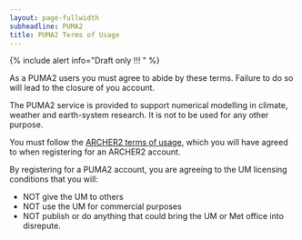 ```yaml
---
layout: page-fullwidth
subheadline: PUMA2 
title: PUMA2 Terms of Usage
---
```


{% include alert info="Draft only !!! " %}

As a PUMA2 users you must agree to abide by these terms. 
Failure to do so will lead to the closure of you account. 

The PUMA2 service is provided to support 
numerical modelling in climate, weather and earth-system research.
It is not to be used for any other purpose. 

You must follow the [ARCHER2 terms of usage](https://www.archer2.ac.uk/about/policies/tandc.html), 
which you will have agreed to when registering for an ARCHER2 account. 

By registering for a PUMA2 account, you are agreeing to the UM licensing conditions that you will:
* NOT give the UM to others
* NOT use the UM for commercial purposes
* NOT publish or do anything that could bring the UM or Met office into disrepute.
